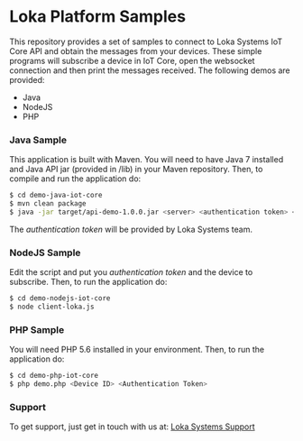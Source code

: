 # Loka Platform Samples

This repository provides a set of samples to connect to Loka Systems IoT Core API and obtain the messages from your devices.
These simple programs will subscribe a device in IoT Core, open the websocket connection and then print the messages received.
The following demos are provided:
  - Java
  - NodeJS
  - PHP

### Java Sample

This application is built with Maven. You will need to have Java 7 installed and Java API jar (provided in /lib) in your Maven repository. Then, to compile and run the application do:
```sh
$ cd demo-java-iot-core
$ mvn clean package
$ java -jar target/api-demo-1.0.0.jar <server> <authentication token> <device_id>[,<device_id_2>[,<device_id_n>]]
```
The *authentication token* will be provided by Loka Systems team.

### NodeJS Sample

Edit the script and put you *authentication token* and the device to subscribe. Then, to run the application do:
```sh
$ cd demo-nodejs-iot-core
$ node client-loka.js
```

### PHP Sample

You will need PHP 5.6 installed in your environment. Then, to run the application do:
```sh
$ cd demo-php-iot-core
$ php demo.php <Device ID> <Authentication Token>
```

### Support

To get support, just get in touch with us at: [Loka Systems Support](mailto:support@loka-systems.com)
